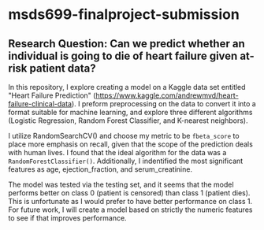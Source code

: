 # msds699-finalproject-submission

## Research Question: Can we predict whether an individual is going to die of heart failure given at-risk patient data?

In this repository, I explore creating a model on a Kaggle data set entitled "Heart Failure Prediction" (https://www.kaggle.com/andrewmvd/heart-failure-clinical-data). I preform preprocessing on the data to convert it into a format suitable for machine learning, and explore three different algorithms (Logistic Regression, Random Forest Classifier, and K-nearest neighbors). 

I utilize RandomSearchCV() and choose my metric to be `fbeta_score` to place more emphasis on recall, given that the scope of the prediction deals with human lives. I found that the ideal algorithm for the data was a `RandomForestClassifier()`. Additionally, I indentified the most significant features as age, ejection_fraction, and serum_creatinine. 

The model was tested via the testing set, and it seems that the model performs better on class 0 (patient is censored) than class 1 (patient dies). This is unfortunate as I would prefer to have better performance on class 1. For future work, I will create a model based on strictly the numeric features to see if that improves performance.
